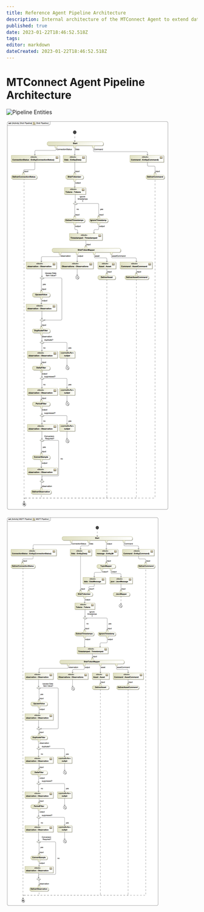 ```yaml
---
title: Reference Agent Pipeline Architecture
description: Internal architecture of the MTConnect Agent to extend data transformations
published: true
date: 2023-01-22T18:46:52.518Z
tags: 
editor: markdown
dateCreated: 2023-01-22T18:46:52.518Z
---
```


# MTConnect Agent Pipeline Architecture

![Pipeline Entities](/images/PipelineEntites.png)

![SHDR Pipeline](/images/SHDRPipeline.png)

![MQTT Pipeline](/images/MQTTPipeline.png)